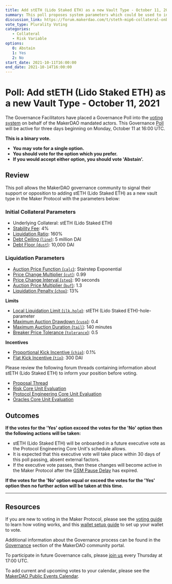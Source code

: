 ```yaml
---
title: Add stETH (Lido Staked ETH) as a new Vault Type - October 11, 2021
summary: This poll proposes system parameters which could be used to initialize stETH (Lido Staked ETH) as a new vault type.
discussion_link: https://forum.makerdao.com/t/steth-mip6-collateral-onboarding/5762
vote_type: Plurality Voting
categories:
   - Collateral
   - Risk Variable
options:
   0: Abstain
   1: Yes
   2: No
start_date: 2021-10-11T16:00:00
end_date: 2021-10-14T16:00:00
---
```

# Poll: Add stETH (Lido Staked ETH) as a new Vault Type - October 11, 2021

The Governance Facilitators have placed a Governance Poll into the [voting system](https://vote.makerdao.com/polling) on behalf of the MakerDAO mandated actors. This Governance [Poll](https://community-development.makerdao.com/en/learn/governance/on-chain-gov) will be active for three days beginning on Monday, October 11 at 16:00 UTC.

**This is a binary vote.** 
- **You may vote for a single option.** 
- **You should vote for the option which you prefer.**
- **If you would accept either option, you should vote 'Abstain'.**

## Review

This poll allows the MakerDAO governance community to signal their support or opposition to adding stETH (Lido Staked ETH) as a new vault type in the Maker Protocol with the parameters below:

### Initial Collateral Parameters

* Underlying Collateral: stETH (Lido Staked ETH)
* [Stability Fee](https://community-development.makerdao.com/en/learn/governance/param-stability-fee): 4%
* [Liquidation Ratio](https://community-development.makerdao.com/en/learn/governance/param-liquidation-ratio): 160%
* [Debt Ceiling (`line`)](https://community-development.makerdao.com/en/learn/governance/param-debt-ceiling): 5 million DAI
* [Debt Floor (`dust`)](https://community-development.makerdao.com/en/learn/governance/param-debt-floor): 10,000 DAI

### Liquidation Parameters

* [Auction Price Function (`calc`)](https://community-development.makerdao.com/en/learn/governance/param-auction-price-function): Stairstep Exponential
* [Price Change Multiplier (`cut`)](https://community-development.makerdao.com/en/learn/governance/param-auction-price-function): 0.99
* [Price Change Interval (`step`)](https://community-development.makerdao.com/en/learn/governance/param-auction-price-function): 90 seconds
* [Auction Price Multiplier (`buf`)](https://community-development.makerdao.com/en/learn/governance/param-auction-price-multiplier): 1.3
* [Liquidation Penalty (`chop`)](https://community-development.makerdao.com/en/learn/governance/param-liquidation-penalty): 13%

**Limits**

* [Local Liquidation Limit (`ilk.hole`)](https://community-development.makerdao.com/en/learn/governance/param-local-liquidation-limit): stETH (Lido Staked ETH)-hole-parameter
* [Maximum Auction Drawdown (`cusp`)](https://community-development.makerdao.com/en/learn/governance/param-max-auction-drawdown): 0.4
* [Maximum Auction Duration (`tail`)](https://community-development.makerdao.com/en/learn/governance/param-max-auction-duration): 140 minutes
* [Breaker Price Tolerance (`tolerance`)](https://community-development.makerdao.com/en/learn/governance/param-breaker-price-tolerance): 0.5

**Incentives**

* [Proportional Kick Incentive (`chip`)](https://community-development.makerdao.com/en/learn/governance/param-proportional-kick-incentive): 0.1%
* [Flat Kick Incentive (`tip`)](https://community-development.makerdao.com/en/learn/governance/param-flat-kick-incentive): 300 DAI

Please review the following forum threads containing information about stETH (Lido Staked ETH) to inform your position before voting.
* [Proposal Thread](https://forum.makerdao.com/t/steth-mip6-collateral-onboarding/5762)
* [Risk Core Unit Evaluation](https://forum.makerdao.com/t/steth-collateral-onboarding-risk-evaluation/9061)
* [Protocol Engineering Core Unit Evaluation](https://forum.makerdao.com/t/steth-erc20-token-smart-contract-technical-assessment/9284)
* [Oracles Core Unit Evaluation](https://forum.makerdao.com/t/wsteth-collateral-onboarding-oracle-assessment-mip10c3-sp42/10881)

## Outcomes

**If the votes for the 'Yes' option exceed the votes for the 'No' option then the following actions will be taken:**
* stETH (Lido Staked ETH) will be onboarded in a future executive vote as the Protocol Engineering Core Unit's schedule allows. 
* It is expected that this executive vote will take place within 30 days of this poll passing, absent external factors.
* If the executive vote passes, then these changes will become active in the Maker Protocol after the [GSM Pause Delay](https://community-development.makerdao.com/en/learn/governance/param-gsm-pause-delay) has expired.

**If the votes for the 'No' option equal or exceed the votes for the 'Yes' option then no further action will be taken at this time.**

---

## Resources

If you are new to voting in the Maker Protocol, please see the [voting guide](https://community-development.makerdao.com/en/learn/governance/how-voting-works/) to learn how voting works, and this [wallet setup guide](https://community-development.makerdao.com/en/learn/governance/voting-setup/) to set up your wallet to vote.

Additional information about the Governance process can be found in the [Governance](https://community-development.makerdao.com/en/learn/governance) section of the MakerDAO community portal.

To participate in future Governance calls, please [join us](https://github.com/makerdao/community/tree/master/governance/governance-and-risk-meetings) every Thursday at 17:00 UTC.

To add current and upcoming votes to your calendar, please see the [MakerDAO Public Events Calendar](https://calendar.google.com/calendar/embed?src=makerdao.com_3efhm2ghipksegl009ktniomdk%40group.calendar.google.com&ctz=UTC&mode=week&showCalendars=0&showPrint=0).
